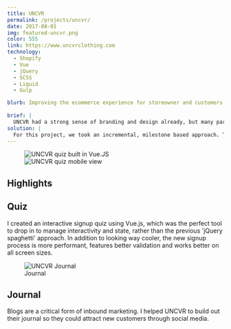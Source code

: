 ```yaml
---
title: UNCVR
permalink: /projects/uncvr/
date: 2017-08-01
img: featured-uncvr.png
color: 555
link: https://www.uncvrclothing.com
technology:
  - Shopify
  - Vue
  - jQuery
  - SCSS
  - Liquid
  - Gulp

blurb: Improving the ecommerce experience for storeowner and customers alike.
  
brief: | 
  UNCVR had a strong sense of branding and design already, but many parts of the site weren't well integrated with Shopify's content editing system, which made it near impossible for them to make edits to the site on their own. Furthermore, the site hadn't been coded with a mobile first approach, causing visual bugs on smaller screen sizes.</p>
solution: |
  For this project, we took an incremental, milestone based approach. This allowed us to swap out parts of the site individually over a period of time, rather than launching a single major revamp. By using Gulp to join our SCSS files together <a href="http://www.nicchan.me/blog/ramping-up-with-shopify/">(described here)</a>, I built out several reuseable, modular components that were fully integrated into Shopify's new section feature, as oppopsed to being hardcoded like before. UNCVR could then build out endless fully customized variations of their landing page, based on their current needs. 
---
```

<figure class="projects__image-wrapper row row--full" style="background-color: #{{ page.color }}">
  <div class="projects__col--two-thirds">
    <img class="projects__image" src="{{ site.imgurl }}uncvr-quiz.png" alt="UNCVR quiz built in Vue.JS">
  </div>
  <div class="projects__col--one-third">
    <img class="projects__image" src="{{ site.imgurl }}uncvr-quiz-mobile.png" alt="UNCVR quiz mobile view">
  </div>
</figure>

<div class="row">
  <section class="text-block">
    <h2>Highlights</h2>
    <h2 class="subheading">Quiz</h2>
    <p>I created an interactive signup quiz using Vue.js, which was the perfect tool to drop in to manage interactivity and state, rather than the previous 'jQuery spaghetti' approach. In addition to looking way cooler, the new signup process is more performant, features better validation and works better on all screen sizes.</p>
  </section>
</div>

<figure class="projects__image-wrapper row row--full" style="background-color: #{{ page.color }}">
  <img class="projects__image" src="{{ site.imgurl }}uncvr-journal-2.jpg" alt="UNCVR Journal">
  <figcaption class="projects__caption">
    Journal
  </figcaption>
</figure>

<div class="row">
  <section class="text-block">
    <h2 class="subheading">Journal</h2>
    <p>Blogs are a critical form of inbound marketing. I helped UNCVR to build out their journal so they could attract new customers through social media.</p>
  </section>
</div>